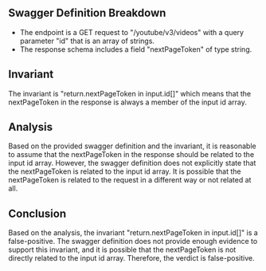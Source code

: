 ## Swagger Definition Breakdown
- The endpoint is a GET request to "/youtube/v3/videos" with a query parameter "id" that is an array of strings.
- The response schema includes a field "nextPageToken" of type string.

## Invariant
The invariant is "return.nextPageToken in input.id[]" which means that the nextPageToken in the response is always a member of the input id array.

## Analysis
Based on the provided swagger definition and the invariant, it is reasonable to assume that the nextPageToken in the response should be related to the input id array. However, the swagger definition does not explicitly state that the nextPageToken is related to the input id array. It is possible that the nextPageToken is related to the request in a different way or not related at all.

## Conclusion
Based on the analysis, the invariant "return.nextPageToken in input.id[]" is a false-positive. The swagger definition does not provide enough evidence to support this invariant, and it is possible that the nextPageToken is not directly related to the input id array. Therefore, the verdict is false-positive.
